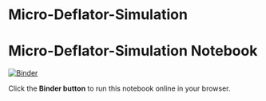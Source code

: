 # Micro-Deflator-Simulation
# Micro-Deflator-Simulation Notebook

[![Binder](https://mybinder.org/badge_logo.svg)](https://mybinder.org/v2/gh/divyathakur55472-blip/Micro-Deflator-Simulation/main?filepath=MICRO-DEFLATOR-SIMULATION.ipynb)

Click the **Binder button** to run this notebook online in your browser.
